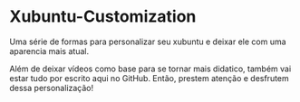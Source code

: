 # Xubuntu-Customization
Uma série de formas para personalizar seu xubuntu e deixar ele com uma aparencia mais atual.

Além de deixar vídeos como base para se tornar mais didatico, também vai estar tudo por escrito aqui no GitHub. Então, prestem
atenção e desfrutem dessa personalização!
